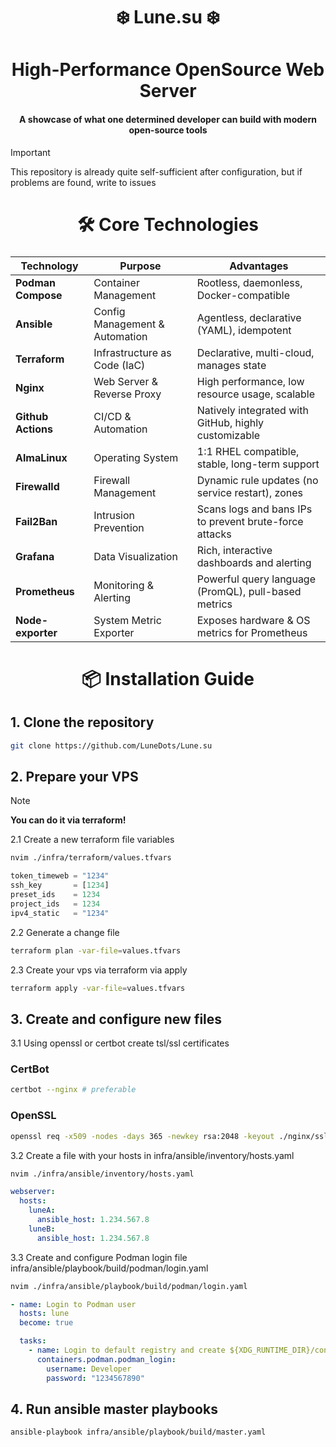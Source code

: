 <div align="center">
    <h1>❄️  Lune.su  ❄️</h1>
    <h3></h3>
</div>

<div align="center">
    <h1>High-Performance OpenSource Web Server</h1>
    <h4>A showcase of what one determined developer can build with modern open-source tools</h4>
</div>

> [!IMPORTANT]
> This repository is already quite self-sufficient after configuration, but if problems are found, write to issues

<div align="center">
    <h1>🛠️ Core Technologies</h1>
    <h3></h3>
</div>

| Technology     | Purpose                | Advantages                                 |
| -------------- | ---------------------- | ------------------------------------------ |
| **Podman Compose**| Container Management| Rootless, daemonless, Docker-compatible|
| **Ansible**| Config Management & Automation | Agentless, declarative (YAML), idempotent|
| **Terraform**| Infrastructure as Code (IaC)| Declarative, multi-cloud, manages state|
| **Nginx**| Web Server & Reverse Proxy| High performance, low resource usage, scalable|
| **Github Actions**| CI/CD & Automation| Natively integrated with GitHub, highly customizable|
| **AlmaLinux**| Operating System| 1:1 RHEL compatible, stable, long-term support|
| **Firewalld**| Firewall Management| Dynamic rule updates (no service restart), zones|
| **Fail2Ban**| Intrusion Prevention| Scans logs and bans IPs to prevent brute-force attacks|
| **Grafana**| Data Visualization| Rich, interactive dashboards and alerting|
| **Prometheus**| Monitoring & Alerting| Powerful query language (PromQL), pull-based metrics|
| **Node-exporter**| System Metric Exporter| Exposes hardware & OS metrics for Prometheus|


<div align="center">
    <h1>📦 Installation Guide</h1>
    <h3></h3>
</div>

<h2>1.  Clone the repository</h2>

  ```bash
  git clone https://github.com/LuneDots/Lune.su
  ```

<h2>2.  Prepare your VPS</h2>

> [!NOTE]
> **You can do it via terraform!**

  2.1 Create a new terraform file variables
  ```bash
  nvim ./infra/terraform/values.tfvars
  ```

  ```tf
  token_timeweb = "1234"
  ssh_key       = [1234]
  preset_ids    = 1234
  project_ids   = 1234
  ipv4_static   = "1234"
  ```

  2.2 Generate a change file
  ```bash
  terraform plan -var-file=values.tfvars
  ```

  2.3 Create your vps via terraform via apply
  ```bash
  terraform apply -var-file=values.tfvars
  ```

<h2>3.  Create and configure new files</h2>

  3.1 Using openssl or certbot create tsl/ssl certificates

  <h3>CertBot</h3>

  ```bash
  certbot --nginx # preferable
  ```
  <h3>OpenSSL</h3>

  ```bash
  openssl req -x509 -nodes -days 365 -newkey rsa:2048 -keyout ./nginx/ssl/cert.key -out ./nginx/ssl/cert.pem -subj "/CN=domain.com"
  ```

   3.2 Create a file with your hosts in infra/ansible/inventory/hosts.yaml
  ```bash
  nvim ./infra/ansible/inventory/hosts.yaml
  ```

  ```yaml
  webserver:
    hosts:
      luneA:
        ansible_host: 1.234.567.8
      luneB:
        ansible_host: 1.234.567.8
  ```

   3.3 Create and configure Podman login file infra/ansible/playbook/build/podman/login.yaml
  ```bash
  nvim ./infra/ansible/playbook/build/podman/login.yaml
  ```

  ```yaml
  - name: Login to Podman user
    hosts: lune
    become: true

    tasks:
      - name: Login to default registry and create ${XDG_RUNTIME_DIR}/containers/auth.json
        containers.podman.podman_login:
          username: Developer
          password: "1234567890"
  ```

<h2>4.  Run ansible master playbooks</h2>

  ```bash
  ansible-playbook infra/ansible/playbook/build/master.yaml
  ```

